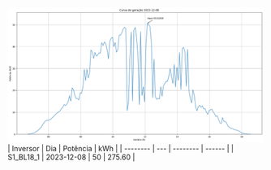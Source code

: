 ![My Image](08_12_2023-S1_BL18_1.png)
| Inversor | Dia | Potência | kWh    |
| -------- | --- | -------- | ------ |
| S1_BL18_1       | 2023-12-08  | 50       | 275.60 |